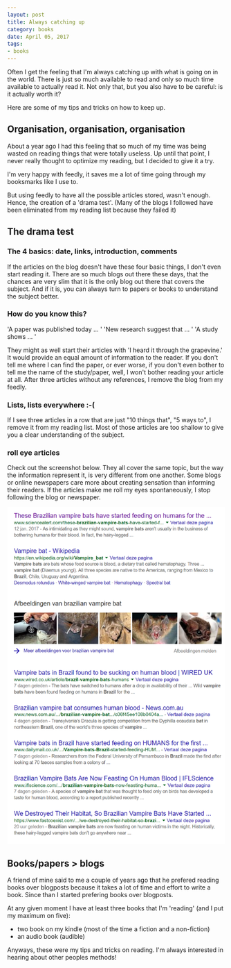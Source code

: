 ```yaml
---
layout: post
title: Always catching up
category: books
date: April 05, 2017
tags:
- books
---
```


Often I get the feeling that I'm always catching up with what is going on in the world.
There is just so much available to read and only so much time available to actually read it.
Not only that, but you also have to be careful: is it actually worth it?

Here are some of my tips and tricks on how to keep up.

<!--more-->

## Organisation, organisation, organisation

About a year ago I had this feeling that so much of my time was being wasted on reading things that were totally useless.
Up until that point, I never really thought to optimize my reading, but I decided to give it a try. 

I'm very happy with feedly, it saves me a lot of time going through my booksmarks like I use to.

But using feedly to have all the possible articles stored, wasn't enough.
Hence, the creation of a 'drama test'.
(Many of the blogs I followed have been eliminated from my reading list because they failed it)

## The drama test

### The 4 basics: date, links, introduction, comments

If the articles on the blog doesn't have these four basic things, I don't even start reading it.
There are so much blogs out there these days, that the chances are very slim that it is the only blog out there that covers the subject.
And if it is, you can always turn to papers or books to understand the subject better.


### How do you know this?

'A paper was published today ... '
'New research suggest that ... '
'A study shows ... '

They might as well start their articles with 'I heard it through the grapevine.' It would provide an equal amount of information to the reader.
If you don't tell me where I can find the paper, or ever worse, if you don't even bother to tell me the name of the study/paper, well, I won't bother reading your article at all.
After three articles without any references, I remove the blog from my feedly.


### Lists, lists everywhere :-(

If I see three articles in a row that are just "10 things that", "5 ways to", I remove it from my reading list.
Most of those articles are too shallow to give you a clear understanding of the subject.

### roll eye articles

Check out the screenshot below. They all cover the same topic, but the way the information represent it, is very different from one another.
Some blogs or online newspapers care more about creating sensation than informing their readers.
If the articles make me roll my eyes spontaneously, I stop following the blog or newspaper.

![placeholder](/public/images/bats.PNG "Bats article in google")

## Books/papers > blogs

A friend of mine said to me a couple of years ago that he prefered reading books over blogposts because it takes a lot of time and effort to write a book.
Since than I started prefering books over blogposts.

At any given moment I have at least three books that I'm 'reading' (and I put my maximum on five):
- two book on my kindle (most of the time a fiction and a non-fiction)
- an audio book (audible)

Anyways, these were my tips and tricks on reading. I'm always interested in hearing about other peoples methods!
